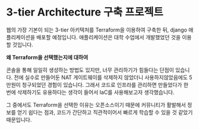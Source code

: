 # 3-tier Architecture 구축 프로젝트

웹의 가장 기본이 되는 3-tier 아키텍처를 Terraform을 이용하여 구축한 뒤, django 애플리케이션을 배포할 예정입니다. 애플리케이션은 대학 수업에서 개발했었던 것을 이용할 것입니다.

**왜 Terraform을 선택했는지에 대하여**

콘솔을 통해 일일히 생성하는 방법도 있지만, 너무 관리하기가 힘들다는 단점이 있습니다. 전에 실수로 만들어둔 NAT 게이트웨이를 삭제하지 않았더니 사용하지않았음에도 5만원이 청구되었던 경험이 있습니다. 그래서 코드로 인프라를 관리하면 만들었다가 한 번에 삭제하기도 유용하다는 생각이 들어서 IaC를 사용해보고자 생각했습니다.

그 중에서도 Terraform을 선택한 이유는 오픈소스이기 때문에 커뮤니티가 활발해서 정보를 얻기 쉽다는 점과, 코드가 간단하고 직관적이어서 빠르게 학습할 수 있을 것 같았기 때문입니다.
